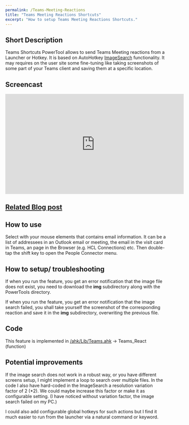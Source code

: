 ```yaml
---
permalink: /Teams-Meeting-Reactions
title: "Teams Meeting Reactions Shortcuts"
excerpt: "How to setup Teams Meeting Reactions Shortcuts."
---
```


## Short Description

Teams Shortcuts PowerTool allows to send Teams Meeting reactions from a Launcher or Hotkey.
It is based on AutoHotkey [ImageSearch](https://www.autohotkey.com/docs/commands/ImageSearch.htm) functionality.
It may requires on the user site some fine-tuning like taking screenshots of some part of your Teams client and saving them at a specific location.

## Screencast

<div align="center"><iframe width="560" height="315" src="https://www.youtube.com/embed/videoseries?list=PLUSZfg60tAwIebdiMlRjF_KFWdWTYnKur" frameborder="0" allow="accelerometer; autoplay; encrypted-media; gyroscope; picture-in-picture" allowfullscreen></iframe></div>



## [Related Blog post](https://tdalon.blogspot.com/2021/03/teams-meeting-reactions-shortcuts.html)

## How to use

Select with your mouse elements that contains email information. It can be a list of addressees in an Outlook email or meeting, the email in the visit card in Teams, an page in the Browser (e.g. HCL Connections) etc.
Then double-tap the shift key to open the People Connector menu.

## How to setup/ troubleshooting

If when you run the feature, you get an error notification that the image file does not exist, you need to download the **img** subdirectory along with the PowerTools directory.

If when you run the feature, you get an error notification that the image search failed, you shall take yourself the screenshot of the corresponding reaction and save it in the **img** subdirectory, overwriting the previous file.


## Code

This feature is implemented in [/ahk/Lib/Teams.ahk](https://github.com/tdalon/ahk/blob/master/Lib/Teams.ahk) -> Teams_React (function)

## Potential improvements

If the image search does not work in a robust way, or you have different screens setup, I might implement a loop to search over multiple files.
In the code I also have hard-coded in the ImageSearch a resolution variation factor of 2 (*2). We could maybe increase this factor or make it as configurable setting. (I have noticed without variation factor, the image search failed on my PC.)

I could also add configurable global hotkeys for such actions but I find it much easier to run from the launcher via a natural command or keyword.
